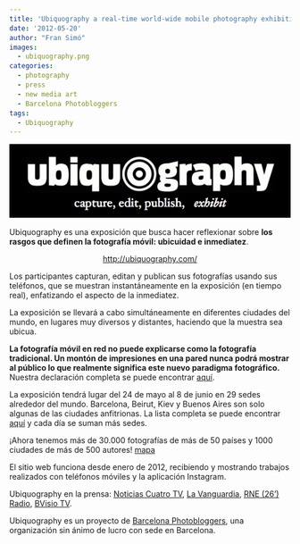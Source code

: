 ```yaml
---
title: 'Ubiquography a real-time world-wide mobile photography exhibition'
date: '2012-05-20'
author: "Fran Simó"
images:
  - ubiquography.png
categories:
  - photography
  - press
  - new media art
  - Barcelona Photobloggers
tags:
  - Ubiquography
---
```

![ubiquography.png](ubiquography.png)

Ubiquography es una exposición que busca hacer reflexionar sobre **los rasgos que definen la fotografía móvil: ubicuidad e inmediatez**.

<p style="text-align: center;"><a href="http://ubiquography.com/">http://ubiquography.com/</a></p>

Los participantes capturan, editan y publican sus fotografías usando sus teléfonos, que se muestran instantáneamente en la exposición (en tiempo real), enfatizando el aspecto de la inmediatez.

La exposición se llevará a cabo simultáneamente en diferentes ciudades del mundo, en lugares muy diversos y distantes, haciendo que la muestra sea ubicua.

**La fotografía móvil en red no puede explicarse como la fotografía tradicional. Un montón de impresiones en una pared nunca podrá mostrar al público lo que realmente significa este nuevo paradigma fotográfico.** Nuestra declaración completa se puede encontrar [aquí](http://bit.ly/Ac0rQG).

La exposición tendrá lugar del 24 de mayo al 8 de junio en 29 sedes alrededor del mundo. Barcelona, Beirut, Kiev y Buenos Aires son solo algunas de las ciudades anfitrionas. La lista completa se puede encontrar <a href="http://bit.ly/IiDNBW">aquí</a> y cada día se suman más sedes.

¡Ahora tenemos más de 30.000 fotografías de más de 50 países y 1000 ciudades de más de 500 autores! [mapa](http://bit.ly/JE9sPh)

El sitio web funciona desde enero de 2012, recibiendo y mostrando trabajos realizados con teléfonos móviles y la aplicación Instagram.

Ubiquography en la prensa: [Noticias Cuatro TV](http://bit.ly/J73rtC), [La Vanguardia](http://bit.ly/J73u8W), [RNE (26’) Radio](http://bit.ly/J73wxG), [BVisio TV](http://bit.ly/J73AgH).

Ubiquography es un proyecto de [Barcelona Photobloggers](http://bit.ly/LrnU2Z), una organización sin ánimo de lucro con sede en Barcelona.

